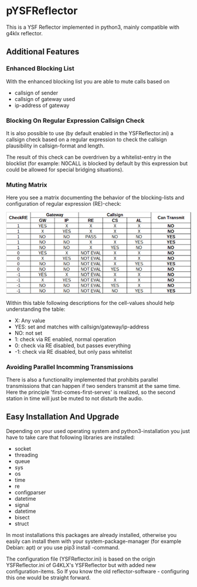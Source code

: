 # pYSFReflector
This is a YSF Reflector implemented in python3, mainly compatible with g4klx reflector.

## Additional Features
### Enhanced Blocking List
With the enhanced blocking list you are able to mute calls based on

* callsign of sender
* callsign of gateway used
* ip-address of gateway

### Blocking On Regular Expression Callsign Check
It is also possible to use (by default enabled in the YSFReflector.ini) a callsign check based on a regular expression to check the callsign plausibility in callsign-format and length.

The result of this check can be overdriven by a whitelist-entry in the blocklist (for example: N0CALL is blocked by default by this expression but could be allowed for special bridging situations).

### Muting Matrix
Here you see a matrix documenting the behavior of the blocking-lists and configuration of regular expression (RE)-check:

![Muting-Matrix](img/Muting-Matrix.png "Muting-Matrix")

Within this table following descriptions for the cell-values should help understanding the table:
* X: Any value
* YES: set and matches with callsign/gateway/ip-address	
* NO: not set	
* 1: check via RE enabled, normal operation	
* 0: check via RE disabled, but passes everything	
* -1: check via RE disabled, but only pass whitelist	

### Avoiding Parallel Incomming Transmissions
There is also a functionality implemented that prohibits parallel transmissions that can happen if two senders transmit at the same time. Here the principle 'first-comes-first-serves' is realized, so the second station in time will just be muted to not disturb the audio.

## Easy Installation And Upgrade
Depending on your used operating system and python3-installation you just have to take care that following libraries are installed:

* socket
* threading
* queue
* sys
* os
* time
* re
* configparser
* datetime
* signal
* datetime
* bisect
* struct

In most installations this packages are already installed, otherwise you easily can install them with your system-package-manager (for example Debian: apt) or you use pip3 install <package>-command.

The configuration file (YSFReflector.ini) is based on the origin YSFReflector.ini of G4KLX's YSFReflector but with added new configuration-items. So If you know the old reflector-software - configuring this one would be straight forward.
